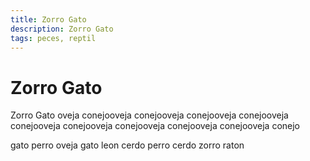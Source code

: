 ```yaml
---
title: Zorro Gato
description: Zorro Gato
tags: peces, reptil
---
```


# Zorro Gato

Zorro Gato oveja conejooveja conejooveja conejooveja conejooveja conejooveja conejooveja conejooveja conejooveja conejooveja conejo

gato perro oveja gato leon cerdo perro cerdo zorro raton